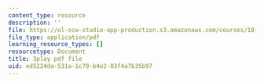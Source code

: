 ```yaml
---
content_type: resource
description: ''
file: https://ol-ocw-studio-app-production.s3.amazonaws.com/courses/18-03sc-differential-equations-fall-2011/ed5224da531a1c79b4e203f4a7b35b97_LjqUV6vqwkg.pdf
file_type: application/pdf
learning_resource_types: []
resourcetype: Document
title: 3play pdf file
uid: ed5224da-531a-1c79-b4e2-03f4a7b35b97
---
```

